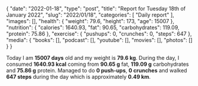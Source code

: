 {
    "date": "2022-01-18",
    "type": "post",
    "title": "Report for Tuesday 18th of January 2022",
    "slug": "2022\/01\/18",
    "categories": [
        "Daily report"
    ],
    "images": [],
    "health": {
        "weight": 79.6,
        "height": 173,
        "age": 15007
    },
    "nutrition": {
        "calories": 1640.93,
        "fat": 90.65,
        "carbohydrates": 119.09,
        "protein": 75.86
    },
    "exercise": {
        "pushups": 0,
        "crunches": 0,
        "steps": 647
    },
    "media": {
        "books": [],
        "podcast": [],
        "youtube": [],
        "movies": [],
        "photos": []
    }
}

Today I am <strong>15007 days</strong> old and my weight is <strong>79.6 kg</strong>. During the day, I consumed <strong>1640.93 kcal</strong> coming from <strong>90.65 g</strong> fat, <strong>119.09 g</strong> carbohydrates and <strong>75.86 g</strong> protein. Managed to do <strong>0 push-ups</strong>, <strong>0 crunches</strong> and walked <strong>647 steps</strong> during the day which is approximately <strong>0.49 km</strong>.